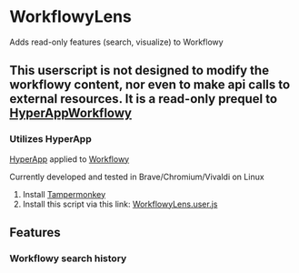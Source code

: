 # WorkflowyLens
Adds read-only features (search, visualize) to Workflowy

## This userscript is not designed to modify the workflowy content, nor even to make api calls to external resources. It is a read-only prequel to [HyperAppWorkflowy](https://github.com/markfirmware/HyperAppWorkflowy#readme)

### Utilizes HyperApp
[HyperApp](https://github.com/jorgebucaran/hyperapp#readme) applied to [Workflowy](https://workflowy.com/features/)

Currently developed and tested in Brave/Chromium/Vivaldi on Linux

1. Install [Tampermonkey](https://www.tampermonkey.net/)
2. Install this script via this link: [WorkflowyLens.user.js](https://github.com/markfirmware/WorkflowyLens/raw/master/WorkflowyLens.user.js)

## Features

### Workflowy search history

